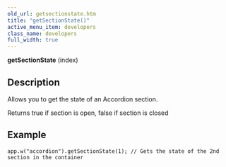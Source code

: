 ```yaml
---
old_url: getsectionstate.htm
title: "getSectionState()"
active_menu_item: developers
class_name: developers
full_width: true
---
```



**getSectionState** (index)

## Description

Allows you to get the state of an Accordion section.

Returns true if section is open, false if section is closed

## Example

    app.w("accordion").getSectionState(1); // Gets the state of the 2nd section in the container
   
